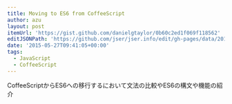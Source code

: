 ```yaml
---
title: Moving to ES6 from CoffeeScript
author: azu
layout: post
itemUrl: 'https://gist.github.com/danielgtaylor/0b60c2ed1f069f118562'
editJSONPath: 'https://github.com/jser/jser.info/edit/gh-pages/data/2015/05/index.json'
date: '2015-05-27T09:41:05+00:00'
tags:
  - JavaScript
  - CoffeeScript
---
```

CoffeeScriptからES6への移行するにおいて文法の比較やES6の構文や機能の紹介
